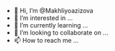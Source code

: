 - 👋 Hi, I’m @Makhliyoazizova
- 👀 I’m interested in ...
- 🌱 I’m currently learning ...
- 💞️ I’m looking to collaborate on ...
- 📫 How to reach me ...

<!---
Makhliyoazizova/Makhliyoazizova is a ✨ special ✨ repository because its `README.md` (this file) appears on your GitHub profile.
You can click the Preview link to take a look at your changes.
--->
